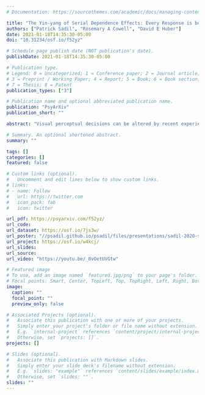 ```yaml
---
# Documentation: https://sourcethemes.com/academic/docs/managing-content/

title: "The Yin-yang of Serial Dependence Effects: Every Response is both an Attraction to the Prior Response and a Repulsion from the Prior Stimulus"
authors: ["Patrick Sadil", "Rosemary A Cowell", "David E Huber"]
date: 2021-01-18T14:35:30-05:00
doi: "10.31234/osf.io/f52yz"

# Schedule page publish date (NOT publication's date).
publishDate: 2021-01-18T14:35:30-05:00

# Publication type.
# Legend: 0 = Uncategorized; 1 = Conference paper; 2 = Journal article;
# 3 = Preprint / Working Paper; 4 = Report; 5 = Book; 6 = Book section;
# 7 = Thesis; 8 = Patent
publication_types: ["3"]

# Publication name and optional abbreviated publication name.
publication: "PsyArXiv"
publication_short: ""

abstract: "Visual perceptual decisions can be altered by recent experience. In the “serial dependence” effect, participants’ responses to visual stimuli appear to be biased toward (i.e., attracted to) recently encountered stimuli. Fischer and Whitney (2014) proposed that serial dependence reflects a “continuity field” that promotes visual stability by biasing perception toward the recent past. However, when participants are relatively accurate on the prior trial, there is no discernible difference between attraction to the prior stimulus and attraction to the prior response. To tease apart these alternative explanations of the attraction effect, we developed two complementary analysis techniques that rely on participants’ naturally occurring errors on a trial-by-trial basis, identifying any effect of the prior stimulus and, separately, any effect of the prior response (i.e., each effect could be attractive, repulsive, or absent). Applying these techniques to serial dependence data from a new experiment and four previously published studies, including Fischer and Whitney’s, we found that serial dependencies reflect an attraction to the previous response and repulsion from the previous stimulus, with these effects cancelling each other to different degrees for different experiments. In no case did we find evidence of an attraction to the prior stimulus. These results are consistent with literatures that predate the serial dependence effect: Attraction to prior responses is routinely observed in a wide variety of paradigms and repulsion from prior stimuli is ubiquitous, such as in the tilt aftereffect."

# Summary. An optional shortened abstract.
summary: ""

tags: []
categories: []
featured: false

# Custom links (optional).
#   Uncomment and edit lines below to show custom links.
# links:
# - name: Follow
#   url: https://twitter.com
#   icon_pack: fab
#   icon: twitter

url_pdf: https://psyarxiv.com/f52yz/
url_code: 
url_dataset: https://osf.io/7js3w/
url_poster: "//psadil.github.io/psadil/files/presentations/sadil-2020-serialdependence.pdf"
url_project: https://osf.io/w4kcj/ 
url_slides:
url_source:
url_video: "https://youtu.be/_8vOetUVGtw"

# Featured image
# To use, add an image named `featured.jpg/png` to your page's folder. 
# Focal points: Smart, Center, TopLeft, Top, TopRight, Left, Right, BottomLeft, Bottom, BottomRight.
image:
  caption: ""
  focal_point: ""
  preview_only: false

# Associated Projects (optional).
#   Associate this publication with one or more of your projects.
#   Simply enter your project's folder or file name without extension.
#   E.g. `internal-project` references `content/project/internal-project/index.md`.
#   Otherwise, set `projects: []`.
projects: []

# Slides (optional).
#   Associate this publication with Markdown slides.
#   Simply enter your slide deck's filename without extension.
#   E.g. `slides: "example"` references `content/slides/example/index.md`.
#   Otherwise, set `slides: ""`.
slides: ""
---
```

